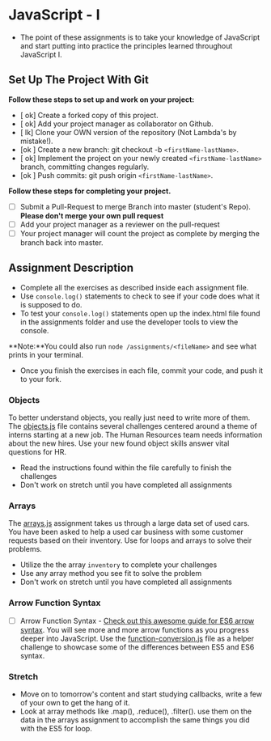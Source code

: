 # JavaScript - I

* The point of these assignments is to take your knowledge of JavaScript and start putting into practice the principles learned throughout JavaScript I.

## Set Up The Project With Git

**Follow these steps to set up and work on your project:**

* [ ok] Create a forked copy of this project.
* [ ok] Add your project manager as collaborator on Github.
* [ lk] Clone your OWN version of the repository (Not Lambda's by mistake!).
* [ok ] Create a new branch: git checkout -b `<firstName-lastName>`.
* [ ok] Implement the project on your newly created `<firstName-lastName>` branch, committing changes regularly.
* [ok ] Push commits: git push origin `<firstName-lastName>`.

**Follow these steps for completing your project.**

* [ ] Submit a Pull-Request to merge <firstName-lastName> Branch into master (student's  Repo). **Please don't merge your own pull request**
* [ ] Add your project manager as a reviewer on the pull-request
* [ ] Your project manager will count the project as complete by merging the branch back into master.

## Assignment Description

* Complete all the exercises as described inside each assignment file.
* Use `console.log()` statements to check to see if your code does what it is supposed to do.
* To test your `console.log()` statements open up the index.html file found in the assignments folder and use the developer tools to view the console.  

**Note:**You could also run `node /assignments/<fileName>` and see what prints in your terminal.

* Once you finish the exercises in each file, commit your code, and push it to your fork.

### Objects

To better understand objects, you really just need to write more of them. The [objects.js](assignments/objects.js) file contains several challenges centered around a theme of interns starting at a new job. The Human Resources team needs information about the new hires. Use your new found object skills answer vital questions for HR.

* Read the instructions found within the file carefully to finish the challenges
* Don't work on stretch until you have completed all assignments

### Arrays

The [arrays.js](assignments/arrays.js) assignment takes us through a large data set of used cars.  You have been asked to help a used car business with some customer requests based on their inventory.  Use for loops and arrays to solve their problems.

* Utilize the the array `inventory` to complete your challenges
* Use any array method you see fit to solve the problem
* Don't work on stretch until you have completed all assignments

### Arrow Function Syntax

* [ ] Arrow Function Syntax - [Check out this awesome guide for ES6 arrow syntax](https://medium.freecodecamp.org/when-and-why-you-should-use-es6-arrow-functions-and-when-you-shouldnt-3d851d7f0b26). You will see more and more arrow functions as you progress deeper into JavaScript. Use the [function-conversion.js](assignments/function-conversion.js) file as a helper challenge to showcase some of the differences between ES5 and ES6 syntax.  

### Stretch

* Move on to tomorrow's content and start studying callbacks, write a few of your own to get the hang of it.
* Look at array methods like .map(), .reduce(), .filter(). use them on the data in the arrays assignment to accomplish the same things you did with the ES5 for loop.
